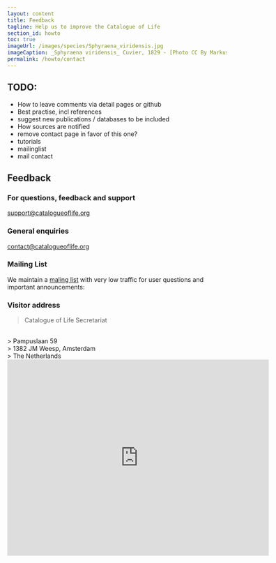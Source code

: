 ```yaml
---
layout: content
title: Feedback
tagline: Help us to improve the Catalogue of Life
section_id: howto
toc: true
imageUrl: /images/species/Sphyraena_viridensis.jpg    
imageCaption: _Sphyraena viridensis_ Cuvier, 1829 - [Photo CC By Markus Döring](https://www.inaturalist.org/observations/87857259)
permalink: /howto/contact
---
```


## TODO:
 - How to leave comments via detail pages or github
 - Best practise, incl references
 - suggest new publications / databases to be included
 - How sources are notified
 - remove contact page in favor of this one?
 - tutorials
 - mailinglist
 - mail contact

## Feedback


### For questions, feedback and support
[support@catalogueoflife.org](mailto:support@catalogueoflife.org)

### General enquiries
[contact@catalogueoflife.org](mailto:contact@catalogueoflife.org)

### Mailing List
We maintain a [maling list](https://lists.gbif.org/mailman/listinfo/col-users) with very low traffic for user questions and important announcements:

### Visitor address

>  Catalogue of Life Secretariat
<br/>
>  Pampuslaan 59
<br/>
>  1382 JM Weesp, Amsterdam
<br/>
>  The Netherlands
<br/>

<div class="embed" id="contact-map">
  <iframe src="https://www.google.com/maps/embed?pb=!1m18!1m12!1m3!1d9756.936302881788!2d5.005945617773553!3d52.311754880888934!2m3!1f0!2f0!3f0!3m2!1i1024!2i768!4f13.1!3m3!1m2!1s0x47c60db161e340cd%3A0xd39abc567e687e8a!2sNoord%2C%20Pampuslaan%2059%2C%201382%20JM%20Weesp!5e0!3m2!1snl!2snl!4v1706105189105!5m2!1snl!2snl" width="600" height="450" style="border:0;" allowfullscreen="" loading="lazy" referrerpolicy="no-referrer-when-downgrade"></iframe>
</div>
